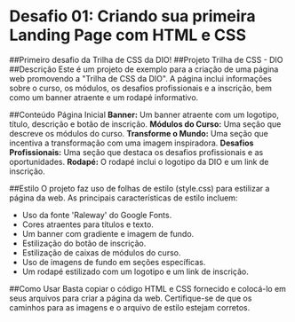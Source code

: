 # Desafio 01: Criando sua primeira Landing Page com HTML e CSS

##Primeiro desafio da Trilha de CSS da DIO!
##Projeto Trilha de CSS - DIO
##Descrição
Este é um projeto de exemplo para a criação de uma página web promovendo a "Trilha de CSS da DIO". A página inclui informações sobre o curso, os módulos, os desafios profissionais e a inscrição, bem como um banner atraente e um rodapé informativo.

##Conteúdo
Página Inicial
**Banner:** Um banner atraente com um logotipo, título, descrição e botão de inscrição.
**Módulos do Curso:** Uma seção que descreve os módulos do curso.
**Transforme o Mundo:** Uma seção que incentiva a transformação com uma imagem inspiradora.
**Desafios Profissionais:** Uma seção que destaca os desafios profissionais e as oportunidades.
**Rodapé:** O rodapé inclui o logotipo da DIO e um link de inscrição.

##Estilo
O projeto faz uso de folhas de estilo (style.css) para estilizar a página da web. As principais características de estilo incluem:
* Uso da fonte 'Raleway' do Google Fonts.
* Cores atraentes para títulos e texto.
* Um banner com gradiente e imagem de fundo.
* Estilização do botão de inscrição.
* Estilização de caixas de módulos do curso.
* Uso de imagens de fundo em seções específicas.
* Um rodapé estilizado com um logotipo e um link de inscrição.

##Como Usar
Basta copiar o código HTML e CSS fornecido e colocá-lo em seus arquivos para criar a página da web. Certifique-se de que os caminhos para as imagens e o arquivo de estilo estejam corretos.